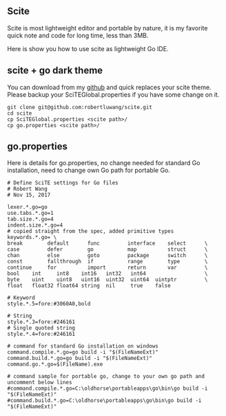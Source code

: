 ## Scite
Scite is most lightweight editor and portable by nature, it is my favorite quick note and code for long time, less than 3MB.

Here is show you how to use scite as lightweight Go IDE.

## scite + go dark theme
You can download from my [github](https://github.com/robertluwang/scite) and quick replaces your scite theme. Please backup your SciTEGlobal.properties if you have some change on it.

```
git clone git@github.com:robertluwang/scite.git
cd scite
cp SciTEGlobal.properties <scite path>/
cp go.properties <scite path>/
```

## go.properties

Here is details for go.properties, no change needed for standard Go installation, need to change own Go path for portable Go.

```
# Define SciTE settings for Go files
# Robert Wang
# Nov 15, 2017

lexer.*.go=go
use.tabs.*.go=1
tab.size.*.go=4
indent.size.*.go=4
# copied straight from the spec, added primitive types
keywords.*.go= \
break        default      func         interface    select      \
case         defer        go           map          struct      \
chan         else         goto         package      switch      \
const        fallthrough  if           range        type        \
continue     for          import       return       var         \
bool    int     int8    int16   int32   int64                   \
byte    uint    uint8   uint16  uint32  uint64  uintptr         \
float   float32 float64 string  nil     true    false

# Keyword
style.*.5=fore:#3060A0,bold

# String
style.*.3=fore:#246161
# Single quoted string
style.*.4=fore:#246161

# command for standard Go installation on windows
command.compile.*.go=go build -i "$(FileNameExt)"
command.build.*.go=go build -i "$(FileNameExt)"
command.go.*.go=$(FileName).exe

# command sample for portable go, change to your own go path and uncomment below lines
#command.compile.*.go=C:\oldhorse\portableapps\go\bin\go build -i "$(FileNameExt)"
#command.build.*.go=C:\oldhorse\portableapps\go\bin\go build -i "$(FileNameExt)"
```
